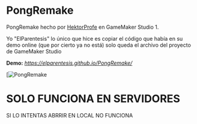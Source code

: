 # PongRemake
PongRemake hecho por [HektorProfe](https://hektorprofe.net) en GameMaker Studio 1.

Yo "ElParentesis" lo único que hice es copiar el código que había en su demo online (que por cierto ya no está) solo queda el archivo del proyecto de GameMaker Studio

**Demo:**
_https://elparentesis.github.io/PongRemake/_

[![PongRemake](https://i.imgur.com/Um8KcPm.png)

# SOLO FUNCIONA EN SERVIDORES
SI LO INTENTAS ABRRIR EN LOCAL NO FUNCIONA
